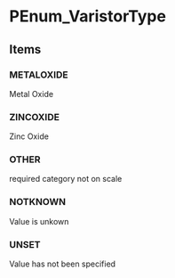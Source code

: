 # PEnum_VaristorType
<!-- end of short definition -->

## Items

### METALOXIDE
Metal Oxide

### ZINCOXIDE
Zinc Oxide

### OTHER
required category not on scale

### NOTKNOWN
Value is unkown

### UNSET
Value has not been specified
